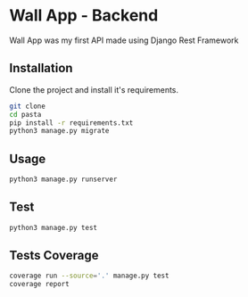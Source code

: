 # Wall App - Backend

Wall App was my first API made using Django Rest Framework 

## Installation

Clone the project and install it's requirements.

```bash
git clone
cd pasta
pip install -r requirements.txt
python3 manage.py migrate
```

## Usage

```bash
python3 manage.py runserver
```

## Test

```bash
python3 manage.py test
```

## Tests Coverage

```bash
coverage run --source='.' manage.py test
coverage report
```